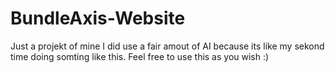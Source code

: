 # BundleAxis-Website
Just a projekt of mine
I did use a fair amout of AI because its like my sekond time doing somting like this.
Feel free to use this as you wish :)
